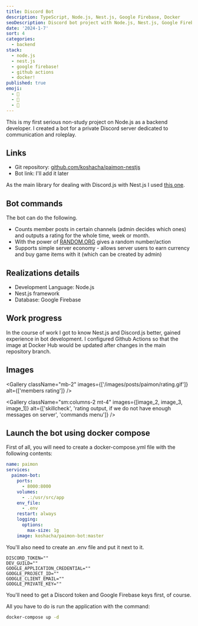 ```yaml
---
title: Discord Bot
description: TypeScript, Node.js, Nest.js, Google Firebase, Docker
seoDescription: Discord bot project with Node.js, Nest.js, Google Firebase, and Docker.
date: '2024-1-7'
sort: 4
categories:
  - backend
stack:
  - node.js
  - nest.js
  - google firebase!
  - github actions
  - docker!
published: true
emoji:
  - 🤖
  - 🎲
  - 💬
---
```


<script>
  import DeferButton from '/src/components/DeferButton.svelte';
  import Gallery from '/src/components/Gallery.svelte';
  import image_1 from '/static/images/posts/paimon/image-1.jpg?format=webp';
  import image_2 from '/static/images/posts/paimon/image-2.jpg?format=webp';
  import image_3 from '/static/images/posts/paimon/image-3.jpg?format=webp';
</script>

This is my first serious non-study project on Node.js as a backend developer. I created a bot for a private Discord server dedicated to communication and roleplay.

## Links

- Git repository: [github.com/koshacha/paimon-nestjs](https://github.com/koshacha/paimon-nestjs)
- Bot link: <DeferButton>I'll add it later</DeferButton>

As the main library for dealing with Discord.js with Nest.js I used [this one](https://github.com/necordjs/necord).

## Bot commands

The bot can do the following.

- Counts member posts in certain channels (admin decides which ones) and outputs a rating for the whole time, week or month.
- With the power of [RANDOM.ORG](https://www.random.org/) gives a random number/action
- Supports simple server economy - allows server users to earn currency and buy game items with it (which can be created by admin)

## Realizations details

- Development Language: Node.js
- Nest.js framework
- Database: Google Firebase

## Work progress

In the course of work I got to know Nest.js and Discord.js better, gained experience in bot development. I configured Github Actions so that the image at Docker Hub would be updated after changes in the main repository branch.

## Images

<Gallery
className="mb-2"
images={['/images/posts/paimon/rating.gif']}
alt={['members rating']}
/>

<Gallery
className="sm:columns-2 mt-4"
images={[image_2, image_3, image_1]}
alt={['skillcheck', 'rating output, if we do not have enough messages on server', 'commands menu']}
/>

## Launch the bot using docker compose

First of all, you will need to create a docker-compose.yml file with the following contents:

```yaml
name: paimon
services:
  paimon-bot:
    ports:
      - 8000:8000
    volumes:
      - .:/usr/src/app
    env_file:
      - .env
    restart: always
    logging:
      options:
        max-size: 1g
    image: koshacha/paimon-bot:master
```

You'll also need to create an .env file and put it next to it.

```
DISCORD_TOKEN=""
DEV_GUILD=""
GOOGLE_APPLICATION_CREDENTIAL=""
GOOGLE_PROJECT_ID=""
GOOGLE_CLIENT_EMAIL=""
GOOGLE_PRIVATE_KEY=""
```

You'll need to get a Discord token and Google Firebase keys first, of course.

All you have to do is run the application with the command:

```bash
docker-compose up -d
```

